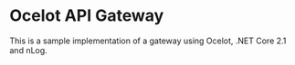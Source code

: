 # Ocelot API Gateway
This is a sample implementation of a gateway using Ocelot, .NET Core 2.1 and nLog.

